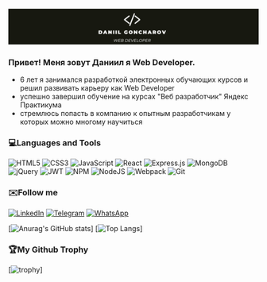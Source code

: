 ![Header](https://github.com/Daniel-Goncharov/Daniel-Goncharov/blob/main/assets/header.png)

### Привет! Меня зовут Даниил я Web Developer.
* 6 лет я занимался разработкой электронных обучающих курсов и решил развивать карьеру как Web Developer
* успешно завершил обучение на курсах "Веб разработчик" Яндекс Практикума
* стремлюсь попасть в компанию к опытным разработчикам у которых можно многому научиться

### :computer:Languages and Tools
![HTML5](https://img.shields.io/badge/html5-%23E34F26.svg?style=for-the-badge&logo=html5&logoColor=white) ![CSS3](https://img.shields.io/badge/css3-%231572B6.svg?style=for-the-badge&logo=css3&logoColor=white) 	![JavaScript](https://img.shields.io/badge/javascript-%23323330.svg?style=for-the-badge&logo=javascript&logoColor=%23F7DF1E) ![React](https://img.shields.io/badge/react-%2320232a.svg?style=for-the-badge&logo=react&logoColor=%2361DAFB) ![Express.js](https://img.shields.io/badge/express.js-%23404d59.svg?style=for-the-badge&logo=express&logoColor=%2361DAFB) ![MongoDB](https://img.shields.io/badge/MongoDB-%234ea94b.svg?style=for-the-badge&logo=mongodb&logoColor=white) ![jQuery](https://img.shields.io/badge/jquery-%230769AD.svg?style=for-the-badge&logo=jquery&logoColor=white) 	![JWT](https://img.shields.io/badge/JWT-black?style=for-the-badge&logo=JSON%20web%20tokens) ![NPM](https://img.shields.io/badge/NPM-%23000000.svg?style=for-the-badge&logo=npm&logoColor=white) ![NodeJS](https://img.shields.io/badge/node.js-6DA55F?style=for-the-badge&logo=node.js&logoColor=white) ![Webpack](https://img.shields.io/badge/webpack-%238DD6F9.svg?style=for-the-badge&logo=webpack&logoColor=black) ![Git](https://img.shields.io/badge/git-%23F05033.svg?style=for-the-badge&logo=git&logoColor=white)

### :envelope:Follow me
[![LinkedIn](https://img.shields.io/badge/linkedin-%230077B5.svg?style=for-the-badge&logo=linkedin&logoColor=white)](https://www.linkedin.com/in/daniil-goncharov-862142aa/)
[![Telegram](https://img.shields.io/badge/Telegram-2CA5E0?style=for-the-badge&logo=telegram&logoColor=white)](https://t.me/DanielGDrive)
[![WhatsApp](https://img.shields.io/badge/WhatsApp-25D366?style=for-the-badge&logo=whatsapp&logoColor=white)](https://wa.me/79269348150)

[![Anurag's GitHub stats](https://github-readme-stats.vercel.app/api?username=Daniel-Goncharov&show_icons=true&theme=radical)]
[![Top Langs](https://github-readme-stats.vercel.app/api/top-langs/?username=Daniel-Goncharov)]

### :trophy:My Github Trophy 
[![trophy](https://github-profile-trophy.vercel.app/?username=Daniel-Goncharov)]
